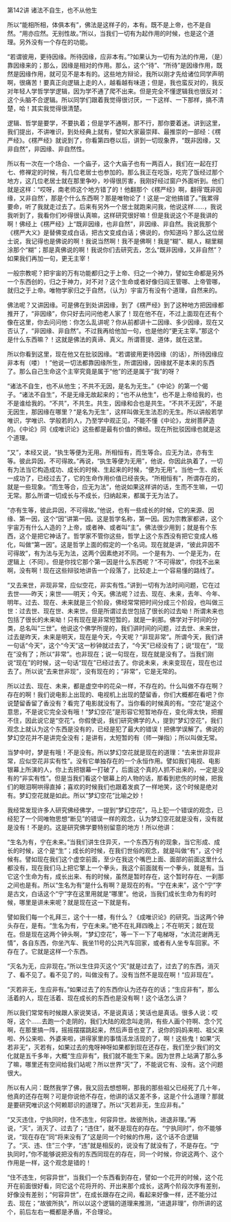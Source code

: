 第142讲 诸法不自生，也不从他生

所以“能相所相，体俱本有”，佛法是这样子的，本有。既不是上帝，也不是自然。“用亦应然。无别性故。”所以，当我们一切有为起作用的时候，也是这个道理。另外没有一个存在的功能。

“若谓彼用，更待因缘。所待因缘，应非本有。”?如果认为一切有为法的作用，（是）靠因缘来的；那么，因缘是相对的作用。那么，这个“待”、“所待”是因缘作用，既然是因缘作用，就可见不是本有的。这些地方辩论，我所以刚才先给诸位同学声明啊，很痛苦！要真正向逻辑上走的人，越看越有味道；但是，我也蛮反对的，我反对年轻人学哲学学逻辑，因为学不通了爬不出来。但是完全不懂逻辑我也很反对：这个头脑不合逻辑。所以同学们跟着我觉得很讨厌，一下这样、一下那样，搞不清楚，哈！其实我觉得很清楚。

逻辑、哲学是要学，不要执着；但是学不通啊，那不行，那你要着迷。讲到这里，我们提出，不讲唯识，到处经典上就有，譬如大家最崇拜、最推崇的一部经：《楞严经》。《楞严经》就说到了，你看第四卷以后，讲到一切现象界，“既非因缘，又非自然”，非因缘、非自然性。

所以有一次在一个场合、一个庙子，这个大庙子也有一两百人，我们在一起在打七、修禅定的时候，有几位老居士也参加的。那么我正在吃饭，吃完了饭经过那个地方，这几位老居士就在那里争吵，吵得很厉害，我刚好经过窗户外面听到。他们就是这样：“哎呀，南老师这个地方错了的！他翻那个《楞严经》啊，翻得‘既非因缘，又非自然’，那是个什么东西啊？那是唯物论了！这是一定他搞错了。”我累得要命，听了我就走过去了。后来有另外一个居士就跑来问我，他说这样……，我说我听到了，我看你们吵得很认真嘛，这样研究很好嘛！但是我说这个不是我讲的啊！佛经上《楞严经》上“既非因缘，也非自然”，非因缘、非自然。我说我那个《楞严大义》是替佛变成白话，把古文变成白话；佛说的，你知道吗？那么这位居士说，我记得也是佛说的啊！我说当然啊！我不是佛啊！我是“糊”、糊人，糊里糊涂那个“糊”；那是真佛说的啊！我说你们去研究去，怎么“既非因缘，又非自然”？如果我们再加一句，更无主宰！

一般宗教呢？把宇宙的万有功能都归之于上帝、归之一个神力，譬如生命都是另外一个东西创的，归之于神力，对不对？这个生命或者好像归阎王管哪、上帝管哪，就归之于上帝。唯物学家归之于自然，（认为）宇宙万有没有个道理，自然来的。

佛法呢？又讲因缘。可是佛在到处讲因缘，到了《楞严经》到了这种地方把因缘都推开了，“非因缘”，你只好去问问他老人家了！现在他不在，不过上面现在还有个像在这里，你去问问他：你怎么乱讲呢？你从前都讲十二因缘、多少因缘，现在又否认了，“非因缘、非自然”。不过我再给他加一句，也是他的“更无主宰。”那这个是什么东西嘛？！这就是佛法的真谛、真义。所谓菩提、道体，就在这里。

所以你看到这里，现在他又在批驳因缘。“若谓彼用更待因缘（的话），所待因缘应非本有（喽）！”他说一切法都靠因缘所生，所谓因缘，因缘就不是本来的东西了。那么自己生命这个主宰究竟是属于“他”的还是属于“我”的呀？

“诸法不自生，也不从他生；不共不无因，是名为无生。”《中论》的第一个偈子。“诸法不自生”，不是无缘无故起来的；“也不从他生”，也不是上帝给我的，也不是谁给我的。“不共”，不共生。共生，因缘和合也是共生。“不共不无因”，不是无因生，那因缘在哪里？“是名为无生”，这样叫做无生法忍的无生。所以讲般若学唯识，学唯识、学般若的人，乃至学中观正见，不能不懂《中论》，龙树菩萨造的。《中论》同《成唯识论》这些都是最有价值的佛经。现在所批驳因缘也就是这个道理。

“又”，本经又说，“执生等便为无用。所相恒有，而生等合。应无为法，亦有生等。彼此异因，不可得故。”再说，“执生等便为无用”，他说，你因此执着了，一切有为法当它构造成功、成长的时候、生起来的时候，“便为无用”。当他一生、成长一成功了，已经过去了，它的生命作用价值已经丧失。“所相恒有”，所谓存在的，就是一些现象。“而生等合，应无为法”，他说如果这样讲的话，生而不生嘛，一切无常。那么所谓一切成长与不成长，归纳起来，都属于无为法了。

“亦有生等，彼此异因，不可得故。”他说，也有一些成长的时候，它的来源、因缘、第一因，这个“因”讲第一因。这是哲学名称，第一因。因为宗教家都讲，这个宇宙万有什么人造的？上帝，或者神、或者叫“主”。佛法很少用到；就是有个东西，这个是把它神话了。哲学家不管你这些，哲学上这个东西没有把它变成人格化，叫做“第一因”。这是哲学上面的假定的一个名词。现在就是讲，“彼此异因不可得故”，有为法与无为法，这两个因素绝对不同。一个是有为、一个是无为，在逻辑上（不同）。但是你找它那个第一因是什么东西呢？“不可得故”，你找不出来啊，没有啊！现在这些辩驳地讲告一个段落了，比较走上一个容易懂的路线了。

“又去来世，非现非常，应似空花，非实有性。”讲到一切有为法时间问题，它在过去世——昨天；来世——明天；今天。佛法呢？过去、现在、未来，去年、今年、明年。过去、现在、未来就是三个阶段，佛经常常把时间分成三个阶段，也叫做三世：过去世、现在世、未来世。但是所谓过去世包括了很长的过去呦！所谓未来也包括了很长的未来呦！只有现在是非常短暂的，就是一刹那。佛学对于时间的分类，总名叫“三世”。他说这个佛学所提的，我们讲时间的问题，过去世、未来世，过去是昨天，未来是明天，现在是今天，今天呢？“非现非常”。所谓今天，我们讲一句话“今天”，这个“今天”这一秒钟就过去了，“今天”已经没有了；说“现在”，“现在”没有了；所以“非常”。也非现在；说一句现在，现在就是没有了。当我们刚说“现在”的时候，这一句话“现在”已经过去了。你说未来，未来变现在，现在也过去了。所以说“去来世非现”，没有现在的；“非常”，它是无常的。

所以过去、现在、未来，都是虚空中的花朵一样，不存在的。什么叫做不存在啊？存在的啊！我们说电影上出现的、电视机上出现的楚留香，你们大概都在看吧？你说楚留香留了香没有？看完了电影就没有了。当你看的时候真的有。“空花”是这个意思，不是说它完全没有哦！“梦幻空花”是形容它短暂地存在，变化得太快，把握不住，因此说它是“空花”。你假使说，我们研究佛学的人，提到“梦幻空花”，我们观念上就认为这个东西是没有的，已经是犯了最大的错误！把佛学误解了。佛说的梦幻空花并不是讲完全没有；是讲有，太短暂的有（师一弹指）；所以叫做无常。

当梦中时，梦是有哦！不是没有。所以梦幻空花就是现在的道理：“去来世非现非常，应似空花非实有性”。没有它单独存在的一个永恒作用。譬如我们电视、电影银幕上所演的人，你上去把银幕一打破了，后面这个真的人抓不出来的，一定是没有的“非实有性”。但是当我们看这个银幕上的人物的话，那看到悲伤的时候，把我们的眼泪啊哄得直掉；喜欢的时候我们也跟着发疯了一样地笑，这个时候是绝对有。梦幻空花就是如此。所以“梦幻空花”比喻之妙！

我经常发现许多人研究佛经佛学，一提到“梦幻空花”，马上犯一个错误的观念，已经犯了一个同唯物思想“断见”的错误一样的观念，认为梦幻空花就是没有，没有就是没有！不是的。这是研究佛学要特别留意的地方！所以他讲：

“生名为有，宁在未来。”当我们讲生住异灭，一个东西万有的现象，当它形成、成长的时候，这个是“生”；成长的时候，在我们世俗的观念，就是叫做“有”，这个时候有。譬如现在我们这个虚空前面，至少在我这个嘴巴上面、面部的前面这里什么都没有，现在我们马上把它擎上一个拳头，我这个前面就有一个拳头，就是有。当它这个生命为有，成长出来、有的时候，虽然是暂时存在，这个暂时存在、一刹那之间也是有。所以“生名为有”是什么有啊？是现在的有。“宁在未来”，这个“宁”字是古文，白话这个“宁”字在这里用就是“哪里”。他说，当我们成长生命为有的时候，哪里是讲未来呢？就是现在这一下就是有。

譬如我们每一个礼拜三，这个十一楼，有什么？《成唯识论》的研究。当这两个钟头存在，是有。“生名为有，宁在未来。”绝不在礼拜四晚上；不在明天；就在现在。但是现在这两个钟头啊，“梦幻空花”，等一下一下了电梯呀，“水流花谢两无情”，各自东西，你坐汽车、我坐11号的公共汽车回家，或者有人坐专车回家。不存在了。它就是这样一个东西。

“灭名为无，应非现在。”所以生住异灭这个“灭”就是过去了，过去了的东西，消灭了、看不见了。看不见了的，叫做没有了。没有当然不是现在啊！“应非现在”。

“灭若非无，生应非有。”如果过去了的东西你认为还存在的话；“生应非有”，那么活着的人，现在活着、现在成长的东西也是没有啊！这个话怎么讲？

所以我们常常有时候跟人家说笑话，不是说真话；笑话也是真话。很多人说：哎呀，这个……去跑一个走阴的，我们大陆的观念叫走阴，有些人画个符啊、念个咒啊，在那里搞一阵，摇摇摆摆跳起来，然后声音也变了，说你的妈妈来啦、祖父来啦、外公来啦、外婆来啦，讲得家里的事情活龙活现的了，啊！这些鬼！如果“灭若非无”，灭若有，如果过去的鬼呀神呀如果都到现在还存在，我们至少我们的文化就是五千多年，大概“生应非有”，我们就不能生下来。因为世界上站满了那么多了嘛，哪里还有空间给我们站呢？所以世界“灭”了，不能说它有、没有。这个问题很大。

所以有人问：既然我学了佛，我又回去想想啊，那我的那些祖父已经死了几十年，他真的还存在啊？可是你说他不存在，他讲的话又差不多，这是个什么道理？那就是要研究唯识这个阿赖耶识的道理了。所以“灭若非无，生应非有。”

“又灭违住，宁执同时，住不违生，何容异世。故彼所执，进退非理。”再说，“灭”，消灭了、过去了；“违住”，就不是现在的存在。“宁执同时”，你不能够说，“现在存在”同“将来没有了”这是同一个时候的作用，这个话不合逻辑了。“灭、违、住”三个字，“违”就是相反的，说没有了就没有了，不是存在。“宁执同时，”你不能够说把没有的东西同现在的存在，同一个时候，你说这两个、这个作用是一样，这个观念是错的！

“住不违生，何容异世”，当我们一个东西看到存在，譬如一个花开的时候，这个花开在前面很好看，同它这个花将开的、开出来那个成长，这两个阶段次序有差别，好像没有差别；“何容异世”，在成长跟存在之间，看起来好像一样，还不能分过去、现在；“故彼所执”，所以以这个逻辑的道理来推测，“进退非理”，你所讲的这个，前后左右一概都是矛盾，不合理论。
